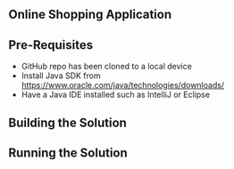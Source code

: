 Online Shopping Application
---------------------------------------------------

Pre-Requisites
---------------------------------------------------
- GitHub repo has been cloned to a local device
- Install Java SDK from https://www.oracle.com/java/technologies/downloads/
- Have a Java IDE installed such as IntelliJ or Eclipse

Building the Solution
---------------------------------------------------

Running the Solution
---------------------------------------------------

